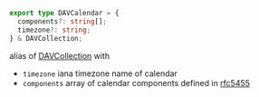 ```ts
export type DAVCalendar = {
  components?: string[];
  timezone?: string;
} & DAVCollection;
```
alias of [DAVCollection](DAVCollection.md) with
- `timezone` iana timezone name of calendar
- `components` array of calendar components defined in [rfc5455](https://datatracker.ietf.org/doc/html/rfc5545#section-3.6)